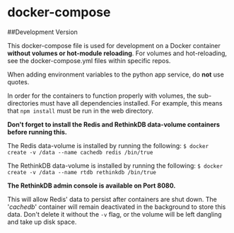 # docker-compose

##Development Version

This docker-compose file is used for development on a Docker container **without volumes or hot-module reloading**. For volumes and hot-reloading, see the docker-compose.yml files within specific repos.

When adding environment variables to the python app service, do **not** use quotes.

In order for the containers to function properly with volumes, the sub-directories must have all dependencies installed. For example, this means that `npm install` must be run in the web directory.

**Don't forget to install the Redis and RethinkDB data-volume containers before running this.**

The Redis data-volume is installed by running the following: 
`$ docker create -v /data --name cachedb redis /bin/true`

The RethinkDB data-volume is installed by running the following: 
`$ docker create -v /data --name rtdb rethinkdb /bin/true`

**The RethinkDB admin console is available on Port 8080.**

This will allow Redis' data to persist after containers are shut down. The '*cachedb*' container will remain deactivated in the background to store this data. Don't delete it without the `-v` flag, or the volume will be left dangling and take up disk space.

